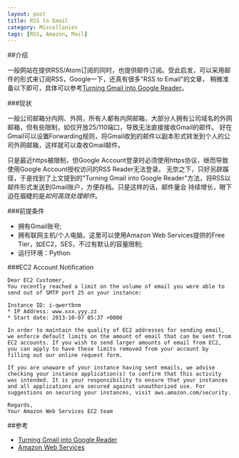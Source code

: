 ```yaml
---
layout: post
title: RSS to Email
category: Miscellanies
tags: [RSS, Amazon, Mail]
---
```


##介绍

一般网站在提供RSS/Atom订阅的同时，也提供邮件订阅。受此启发，可以采用邮件的形式来订阅RSS，Google一下，还真有很多"RSS to Email"的文章， 稍微准备以下即可，具体可以参考[Turning Gmail into Google Reader](http://wcm1.web.rice.edu/turning-gmail-into-google-reader.html)。

###现状

一般公司邮箱分内网、外网，所有人都有内网邮箱，大部分人拥有公司域名的外网邮箱，但有些限制，如仅开放25/110端口，导致无法直接接收Gmail的邮件。 好在Gmail可以设置Forwarding规则，将Gmail收到的邮件以副本形式转发到个人的公司外网邮箱，这样就可以查收Gmail邮件。

只是最近https被限制，但Google Account登录时必须使用https协议，继而导致使用Google Account授权访问的RSS Reader无法登录。 无奈之下，只好另辟蹊径，于是找到了上文提到的"Turning Gmail into Google Reader"方法，将RSS以邮件形式发送到Gmail账户，方便存档。只是这样的话，邮件量会 持续增长，眼下迫在眉睫的是*如何高效处理邮件*。

###前提条件

* 拥有Gmail账号;
* 拥有联网主机/个人电脑，这里可以使用Amazon Web Services提供的Free Tier，如EC2，SES，不过有默认的容量限制;
* 运行环境：Python

###EC2 Account Notification

	Dear EC2 Customer,
	You recently reached a limit on the volume of email you were able to send out of SMTP port 25 on your instance:

	Instance ID: i-qwertbnm
	* IP Address: www.xxx.yyy.zz
	* Start date: 2013-10-07 05:37 +0000

	In order to maintain the quality of EC2 addresses for sending email, we enforce default limits on the amount of email that can be sent from EC2 accounts. If you wish to send larger amounts of email from EC2, you can apply to have these limits removed from your account by filling out our online request form.

	If you are unaware of your instance having sent emails, we advise checking your instance application(s) to confirm that this activity was intended. It is your responsibility to ensure that your instances and all applications are secured against unauthorized use. For suggestions on securing your instances, visit aws.amazon.com/security.

	Regards,
	Your Amazon Web Services EC2 team

##参考

* [Turning Gmail into Google Reader](http://wcm1.web.rice.edu/turning-gmail-into-google-reader.html)
* [Amazon Web Services](https://aws.amazon.com/console/)
